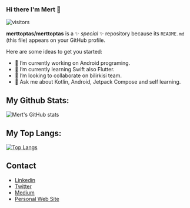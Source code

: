 ### Hi there I'm Mert 👋

![visitors](https://visitor-badge.glitch.me/badge?page_id=merttoptas.visitor-badge)


**merttoptas/merttoptas** is a ✨ _special_ ✨ repository because its `README.md` (this file) appears on your GitHub profile.

Here are some ideas to get you started:

- 🔭 I’m currently working on Android programing.
- 🌱 I’m currently learning Swift also Flutter.
- 👯 I’m looking to collaborate on bilirkisi team.
- 💬 Ask me about Kotlin, Android, Jetpack Compose and self learning.

## My Github Stats:
![Mert's GitHub stats](https://github-readme-stats.vercel.app/api?username=merttoptas&show_icons=true&theme=tokyonight)

## My Top Langs:

[![Top Langs](https://github-readme-stats.vercel.app/api/top-langs/?username=merttoptas&layout=compact)](https://github.com/anuraghazra/github-readme-stats)

## Contact

- [Linkedin](https://www.linkedin.com/in/mertcantoptas/)
- [Twitter](https://twitter.com/Merttoptas)
- [Medium](https://medium.com/@merttoptas34)
- [Personal Web Site](https://merttoptas.com)
